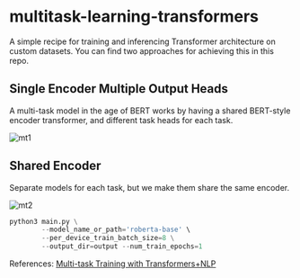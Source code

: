 # multitask-learning-transformers
A simple recipe for training and inferencing Transformer architecture on custom datasets.
You can find two approaches for achieving this in this repo.

## Single Encoder Multiple Output Heads
A multi-task model in the age of BERT works by having a shared BERT-style encoder transformer, and different task heads for each task.


![mt1](https://user-images.githubusercontent.com/6007894/134903082-64247dd0-fc6f-4b85-a936-b9607ade5a14.png)

## Shared Encoder
Separate models for each task, but we make them share the same encoder. 

![mt2](https://user-images.githubusercontent.com/6007894/134903512-ce42e2d0-b5b1-4269-97de-7255d0cf5a52.png)


 

```python
python3 main.py \
        --model_name_or_path='roberta-base' \
        --per_device_train_batch_size=8 \
        --output_dir=output --num_train_epochs=1
```

References:
[Multi-task Training with Transformers+NLP](https://colab.research.google.com/github/zphang/zphang.github.io/blob/master/files/notebooks/Multi_task_Training_with_Transformers_NLP.ipynb#scrollTo=CQ39AbTAPAUi)
